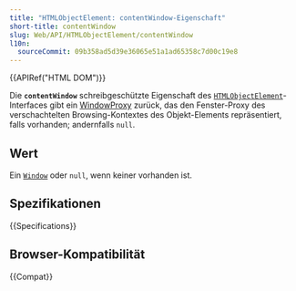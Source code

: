 ```yaml
---
title: "HTMLObjectElement: contentWindow-Eigenschaft"
short-title: contentWindow
slug: Web/API/HTMLObjectElement/contentWindow
l10n:
  sourceCommit: 09b358ad5d39e36065e51a1ad65358c7d00c19e8
---
```


{{APIRef("HTML DOM")}}

Die **`contentWindow`** schreibgeschützte Eigenschaft des [`HTMLObjectElement`](/de/docs/Web/API/HTMLObjectElement)-Interfaces gibt ein [WindowProxy](/de/docs/Glossary/WindowProxy) zurück, das den Fenster-Proxy des verschachtelten Browsing-Kontextes des Objekt-Elements repräsentiert, falls vorhanden; andernfalls `null`.

## Wert

Ein [`Window`](/de/docs/Web/API/Window) oder `null`, wenn keiner vorhanden ist.

## Spezifikationen

{{Specifications}}

## Browser-Kompatibilität

{{Compat}}
